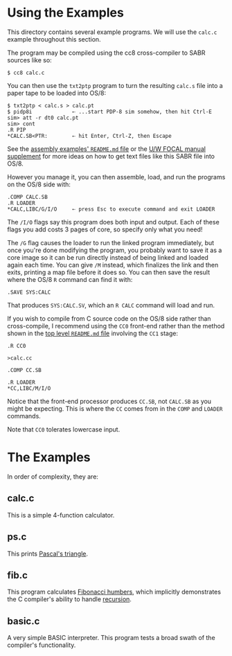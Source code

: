 # Using the Examples

This directory contains several example programs. We will use the
`calc.c` example throughout this section.

The program may be compiled using the cc8 cross-compiler to SABR sources
like so:

    $ cc8 calc.c

You can then use the `txt2ptp` program to turn the resulting `calc.s`
file into a paper tape to be loaded into OS/8:

    $ txt2ptp < calc.s > calc.pt
    $ pidp8i             ⇠ ...start PDP-8 sim somehow, then hit Ctrl-E
    sim> att -r dt0 calc.pt
    sim> cont
    .R PIP
    *CALC.SB<PTR:        ⇠ hit Enter, Ctrl-Z, then Escape

See the [assembly examples' `README.md` file][aerm] or the [U/W FOCAL
manual supplement][uwfs] for more ideas on how to get text files like
this SABR file into OS/8.

However you manage it, you can then assemble, load, and run the programs
on the OS/8 side with:

    .COMP CALC.SB
    .R LOADER
    *CALC,LIBC/G/I/O     ⇠ press Esc to execute command and exit LOADER

The `/I/O` flags say this program does both input and output. Each of
these flags you add costs 3 pages of core, so specify only what you
need!

The `/G` flag causes the loader to run the linked program immediately,
but once you're done modifying the program, you probably want to save it
as a core image so it can be run directly instead of being linked and
loaded again each time. You can give `/M` instead, which finalizes the
link and then exits, printing a map file before it does so. You can then
save the result where the OS/8 `R` command can find it with:

    .SAVE SYS:CALC

That produces `SYS:CALC.SV`, which an `R CALC` command will load and
run.

If you wish to compile from C source code on the OS/8 side rather than
cross-compile, I recommend using the `CC0` front-end rather than the
method shown in the [top level `README.md` file][tlrm] involving the
`CC1` stage:

    .R CC0

    >calc.cc

    .COMP CC.SB

    .R LOADER
    *CC,LIBC/M/I/O

Notice that the front-end processor produces `CC.SB`, not `CALC.SB` as
you might be expecting. This is where the `CC` comes from in the `COMP`
and `LOADER` commands.

Note that `CC0` tolerates lowercase input.


[aerm]: /doc/trunk/examples/README.md
[tlrm]: /doc/trunk/src/cc8/README.md
[uwfs]: /doc/trunk/doc/uwfocal-manual-supp.md


# The Examples

In order of complexity, they are:

## calc.c

This is a simple 4-function calculator.


## ps.c

This prints [Pascal's triangle][pt].

[pt]: https://en.wikipedia.org/wiki/Pascal%27s_triangle


## fib.c

This program calculates [Fibonacci humbers][fn], which implicitly
demonstrates the C compiler's ability to handle [recursion][rec].

[fn]:  https://en.wikipedia.org/wiki/Fibonacci_number
[rec]: https://en.wikipedia.org/wiki/Recursion_(computer_science)


## basic.c

A very simple BASIC interpreter. This program tests a broad swath of the
compiler's functionality.
